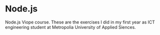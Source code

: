 # Node.js
Node.js Viope course. These are the exercises I did in my first year as ICT engineering student at Metropolia University of Applied Siences.
